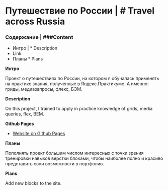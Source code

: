 # Путешествие по России | # Travel across Russia

### Содержание | ###Content
* Интро | * Description
* Link
* Планы * Plans

**Интро**

Проект о путешествиях по России, на котором я обучалась применять на практике знания, полученные в Яндекс.Практикуме. А именно: гриды, медиазапросы, флекс, БЭМ.

**Description**

On this project, I trained to apply in practice knowledge of grids, media queries, flex, BEM.


**Github Pages**

* [Website on Github Pages](https://art-ka.github.io/russian-travel/)

**Планы**

Пополнять проект большим числом интересных с точки зрения тренировки навыков верстки блоками, чтобы наиболее полно и красиво представить свои возможности в портфолио.

**Plans**

Add new blocks to the site.
